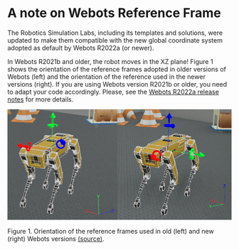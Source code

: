 # A note on Webots Reference Frame
The Robotics Simulation Labs, including its templates and solutions, were updated to make them compatible with the new global coordinate system adopted as default by Webots R2022a (or newer). 

In Webots R2021b and older, the robot moves in the XZ plane! Figure 1 shows the orientation of the reference frames adopted in older versions of Webots (left) and the orientation of the reference used in the newer versions (right). If you are using Webots version R2021b or older, you need to adapt your code accordingly. Please, see the [Webots R2022a release notes](https://cyberbotics.com/doc/blog/Webots-2022-a-release) for more details.

![Webots Reference Frame](https://raw.githubusercontent.com/cyberbotics/webots/released/docs/blog/images/flu-enu.png) 

Figure 1. Orientation of the reference frames used in old (left) and new (right) Webots versions [(source)](https://cyberbotics.com/doc/blog/Webots-2022-a-release).
